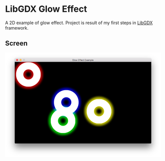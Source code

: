 LibGDX Glow Effect
===============================================================

A 2D example of glow effect. Project is result of my first steps in [LibGDX](http://www.reddit.com) framework.

Screen
--------------------------
![Screen](screen.png)



